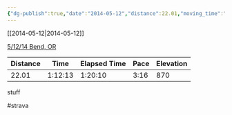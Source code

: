 ```yaml
---
{"dg-publish":true,"date":"2014-05-12","distance":22.01,"moving_time":"1:12:13","elapsed_time":"1:20:10","pace":"3:16","total_elevation_gain":870,"url":"https://www.strava.com/activities/140433282","permalink":"/01-personal/strava/2014-05-12-5-12-14-bend-or/","dgPassFrontmatter":true}
---
```



[[2014-05-12\|2014-05-12]]

[5/12/14 Bend, OR](https://www.strava.com/activities/140433282)

| Distance | Time    | Elapsed Time | Pace | Elevation |
| -------- | ------- | ------------ | ---- | --------- |
| 22.01    | 1:12:13 | 1:20:10      | 3:16 | 870       |


stuff

#strava
